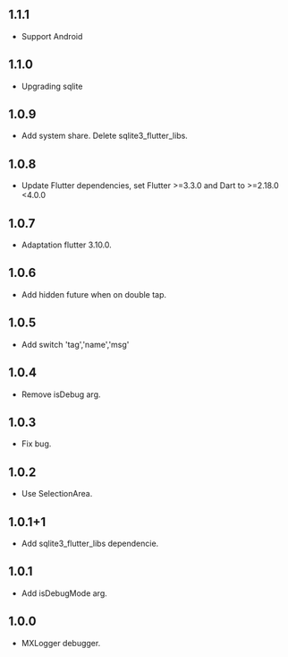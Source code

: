 ## 1.1.1
* Support Android
## 1.1.0
* Upgrading sqlite
## 1.0.9
* Add system share. Delete sqlite3_flutter_libs.
## 1.0.8
* Update Flutter dependencies, set Flutter >=3.3.0 and Dart to >=2.18.0 <4.0.0
## 1.0.7
* Adaptation flutter 3.10.0.
## 1.0.6
* Add hidden future when on double tap.
## 1.0.5
* Add switch 'tag','name','msg'
## 1.0.4
* Remove isDebug arg.
## 1.0.3
* Fix bug.
## 1.0.2
* Use SelectionArea.
## 1.0.1+1
* Add sqlite3_flutter_libs dependencie.
## 1.0.1
* Add isDebugMode arg.
## 1.0.0
* MXLogger debugger.

